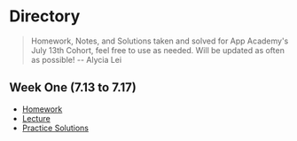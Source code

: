 # **Directory**
>Homework, Notes, and Solutions taken and solved for App Academy's July 13th Cohort, feel free to use as needed. Will be updated as often as possible!
 -- Alycia Lei

## **Week One** (7.13 to 7.17)
* [Homework](7.13-7.17/Monday/Homework.md)
* [Lecture](7.13-7.17/Monday/Lecture.md)
* [Practice Solutions](7.13-7.17/Monday/Practice.md)
